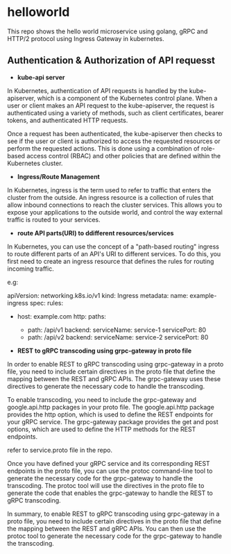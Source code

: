 # helloworld

This repo shows the hello world microservice using golang, gRPC and HTTP/2 protocol using Ingress Gateway in kubernetes.

## Authentication & Authorization of API requesst

- **kube-api server**

In Kubernetes, authentication of API requests is handled by the kube-apiserver, which is a component of the Kubernetes control plane. When a user or client makes an API request to the kube-apiserver, the request is authenticated using a variety of methods, such as client certificates, bearer tokens, and authenticated HTTP requests.

Once a request has been authenticated, the kube-apiserver then checks to see if the user or client is authorized to access the requested resources or perform the requested actions. This is done using a combination of role-based access control (RBAC) and other policies that are defined within the Kubernetes cluster.

- **Ingress/Route Management**

In Kubernetes, ingress is the term used to refer to traffic that enters the cluster from the outside. An ingress resource is a collection of rules that allow inbound connections to reach the cluster services. This allows you to expose your applications to the outside world, and control the way external traffic is routed to your services.

- **route API parts(URI) to ddifferent resources/services**

In Kubernetes, you can use the concept of a "path-based routing" ingress to route different parts of an API's URI to different services. To do this, you first need to create an ingress resource that defines the rules for routing incoming traffic.

e.g:

apiVersion: networking.k8s.io/v1
kind: Ingress
metadata:
  name: example-ingress
spec:
  rules:
  - host: example.com
    http:
      paths:
      - path: /api/v1
        backend:
          serviceName: service-1
          servicePort: 80
      - path: /api/v2
        backend:
          serviceName: service-2
          servicePort: 80

- **REST to gRPC transcoding using grpc-gateway in proto file**

In order to enable REST to gRPC transcoding using grpc-gateway in a proto file, you need to include certain directives in the proto file that define the mapping between the REST and gRPC APIs. The grpc-gateway uses these directives to generate the necessary code to handle the transcoding.


To enable transcoding, you need to include the grpc-gateway and google.api.http packages in your proto file. The google.api.http package provides the http option, which is used to define the REST endpoints for your gRPC service. The grpc-gateway package provides the get and post options, which are used to define the HTTP methods for the REST endpoints.

refer to service.proto file in the repo.

Once you have defined your gRPC service and its corresponding REST endpoints in the proto file, you can use the protoc command-line tool to generate the necessary code for the grpc-gateway to handle the transcoding. The protoc tool will use the directives in the proto file to generate the code that enables the grpc-gateway to handle the REST to gRPC transcoding.

In summary, to enable REST to gRPC transcoding using grpc-gateway in a proto file, you need to include certain directives in the proto file that define the mapping between the REST and gRPC APIs. You can then use the protoc tool to generate the necessary code for the grpc-gateway to handle the transcoding.






          
